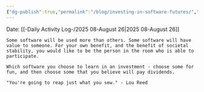 ```yaml
---
{"dg-publish":true,"permalink":"/blog/investing-in-software-futures/","noteIcon":"","created":"2025-08-26T15:42:41.336-05:00"}
---
```


Date: [[-Daily Activity Log-/2025 08-August 26\|2025 08-August 26]]

```
Some software will be used more than others. Some software will have value to someone. For your own benefit, and the benefit of societal stability, you would like to be the person in the room who is able to participate. 

Which software you choose to learn in an investment - choose some for fun, and then choose some that you believe will pay dividends. 

"You're going to reap just what you sew." - Lou Reed 
```